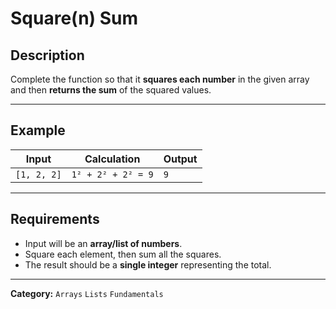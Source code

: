 # Square(n) Sum

## Description
Complete the function so that it **squares each number** in the given array and then **returns the sum** of the squared values.

---

## Example
| Input | Calculation | Output |
|--------|--------------|---------|
| `[1, 2, 2]` | `1² + 2² + 2² = 9` | `9` |

---

## Requirements
- Input will be an **array/list of numbers**.  
- Square each element, then sum all the squares.  
- The result should be a **single integer** representing the total.  

---

**Category:** `Arrays` `Lists` `Fundamentals`

